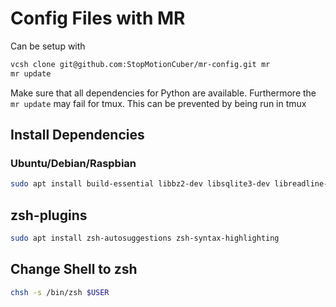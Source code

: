 # Config Files with MR

Can be setup with
```bash
vcsh clone git@github.com:StopMotionCuber/mr-config.git mr
mr update
```

Make sure that all dependencies for Python are available.
Furthermore the `mr update` may fail for tmux. This can be prevented by being run in tmux

## Install Dependencies

### Ubuntu/Debian/Raspbian
```bash
sudo apt install build-essential libbz2-dev libsqlite3-dev libreadline-dev libssl-dev
```

## zsh-plugins
```bash
sudo apt install zsh-autosuggestions zsh-syntax-highlighting
```

## Change Shell to zsh
```bash
chsh -s /bin/zsh $USER
```
